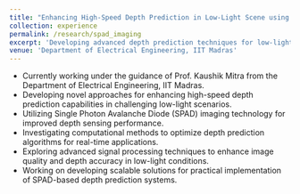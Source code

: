 ```yaml
---
title: "Enhancing High-Speed Depth Prediction in Low-Light Scene using SPAD Imaging"
collection: experience
permalink: /research/spad_imaging
excerpt: 'Developing advanced depth prediction techniques for low-light environments using SPAD technology'
venue: 'Department of Electrical Engineering, IIT Madras'
---
```


- Currently working under the guidance of Prof. Kaushik Mitra from the Department of Electrical Engineering, IIT Madras.
- Developing novel approaches for enhancing high-speed depth prediction capabilities in challenging low-light scenarios.
- Utilizing Single Photon Avalanche Diode (SPAD) imaging technology for improved depth sensing performance.
- Investigating computational methods to optimize depth prediction algorithms for real-time applications.
- Exploring advanced signal processing techniques to enhance image quality and depth accuracy in low-light conditions.
- Working on developing scalable solutions for practical implementation of SPAD-based depth prediction systems.
